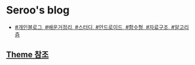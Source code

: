 # Seroo's blog

* [#개인블로그, #배운거정리, #스터디, #안드로이드, #함수형, #자료구조, #알고리즘](https://gyooha.github.io/seroo/)

## [Theme 참조](https://mmistakes.github.io/minimal-mistakes/)